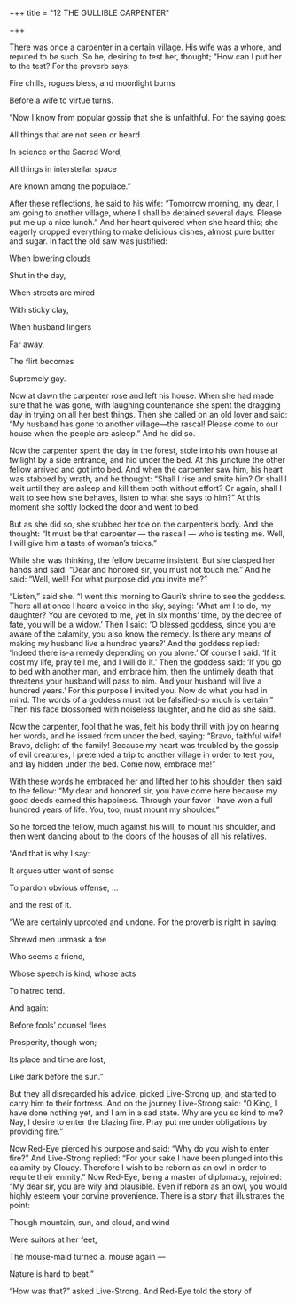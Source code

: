 +++
title = "12 THE GULLIBLE CARPENTER"

+++

There was once a carpenter in a certain village. His wife was a whore, and reputed to be such. So he, desiring to test her, thought; “How can I put her to the test? For the proverb says:

Fire chills, rogues bless, and moonlight burns

Before a wife to virtue turns.

“Now I know from popular gossip that she is unfaithful. For the saying goes:

All things that are not seen or heard

In science or the Sacred Word,

All things in interstellar space

Are known among the populace.”

After these reflections, he said to his wife: “Tomorrow morning, my dear, I am going to another village, where I shall be detained several days. Please put me up a nice lunch.” And her heart quivered when she heard this; she eagerly dropped everything to make delicious dishes, almost pure butter and sugar. In fact the old saw was justified:

When lowering clouds

Shut in the day,

When streets are mired

With sticky clay,

When husband lingers

Far away,

The flirt becomes

Supremely gay.

Now at dawn the carpenter rose and left his house. When she had made sure that he was gone, with laughing countenance she spent the dragging day in trying on all her best things. Then she called on an old lover and said: “My husband has gone to another village—the rascal\! Please come to our house when the people are asleep.” And he did so.

Now the carpenter spent the day in the forest, stole into his own house at twilight by a side entrance, and hid under the bed. At this juncture the other fellow arrived and got into bed. And when the carpenter saw him, his heart was stabbed by wrath, and he thought: “Shall I rise and smite him? Or shall I wait until they are asleep and kill them both without effort? Or again, shall I wait to see how she behaves, listen to what she says to him?” At this moment she softly locked the door and went to bed.

But as she did so, she stubbed her toe on the carpenter’s body. And she thought: “It must be that carpenter — the rascal\! — who is testing me. Well, I will give him a taste of woman’s tricks.”

While she was thinking, the fellow became insistent. But she clasped her hands and said: “Dear and honored sir, you must not touch me.” And he said: “Well, well\! For what purpose did you invite me?”

“Listen,” said she. “I went this morning to Gauri’s shrine to see the goddess. There all at once I heard a voice in the sky, saying: ‘What am I to do, my daughter? You are devoted to me, yet in six months’ time, by the decree of fate, you will be a widow.’ Then I said: ‘O blessed goddess, since you are aware of the calamity, you also know the remedy. Is there any means of making my husband live a hundred years?’ And the goddess replied: ‘Indeed there is-a remedy depending on you alone.’ Of course I said: ‘If it cost my life, pray tell me, and I will do it.’ Then the goddess said: ‘If you go to bed with another man, and embrace him, then the untimely death that threatens your husband will pass to nim. And your husband will live a hundred years.’ For this purpose I invited you. Now do what you had in mind. The words of a goddess must not be falsified-so much is certain.” Then his face blossomed with noiseless laughter, and he did as she said.

Now the carpenter, fool that he was, felt his body thrill with joy on hearing her words, and he issued from under the bed, saying: “Bravo, faithful wife\! Bravo, delight of the family\! Because my heart was troubled by the gossip of evil creatures, I pretended a trip to another village in order to test you, and lay hidden under the bed. Come now, embrace me\!”

With these words he embraced her and lifted her to his shoulder, then said to the fellow: “My dear and honored sir, you have come here because my good deeds earned this happiness. Through your favor I have won a full hundred years of life. You, too, must mount my shoulder.”

So he forced the fellow, much against his will, to mount his shoulder, and then went dancing about to the doors of the houses of all his relatives.

“And that is why I say:

It argues utter want of sense

To pardon obvious offense, …

and the rest of it.

“We are certainly uprooted and undone. For the proverb is right in saying:

Shrewd men unmask a foe

Who seems a friend,

Whose speech is kind, whose acts

To hatred tend.

And again:

Before fools’ counsel flees

Prosperity, though won;

Its place and time are lost,

Like dark before the sun.”

But they all disregarded his advice, picked Live-Strong up, and started to carry him to their fortress. And on the journey Live-Strong said: “0 King, I have done nothing yet, and I am in a sad state. Why are you so kind to me? Nay, I desire to enter the blazing fire. Pray put me under obligations by providing fire.”

Now Red-Eye pierced his purpose and said: “Why do you wish to enter fire?” And Live-Strong replied: “For your sake I have been plunged into this calamity by Cloudy. Therefore I wish to be reborn as an owl in order to requite their enmity.” Now Red-Eye, being a master of diplomacy, rejoined: “My dear sir, you are wily and plausible. Even if reborn as an owl, you would highly esteem your corvine provenience. There is a story that illustrates the point:

Though mountain, sun, and cloud, and wind

Were suitors at her feet,

The mouse-maid turned a. mouse again —

Nature is hard to beat.”

“How was that?” asked Live-Strong. And Red-Eye told the story of
